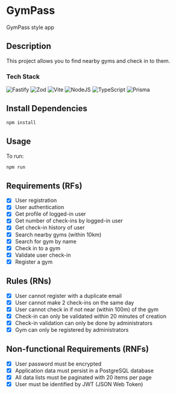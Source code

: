 # GymPass
GymPass style app 

## Description 
This project allows you to find nearby gyms and check in to them.

### Tech Stack
<div>
  <img src="https://img.shields.io/badge/fastify-%23000000.svg?style=for-the-badge&logo=fastify&logoColor=white" alt="Fastify" />
  <img src="https://img.shields.io/badge/zod-%233068b7.svg?style=for-the-badge&logo=zod&logoColor=white" alt="Zod" />
  <img src="https://img.shields.io/badge/vite-%23646CFF.svg?style=for-the-badge&logo=vite&logoColor=white" alt="Vite" />
  <img src="https://img.shields.io/badge/node.js-6DA55F?style=for-the-badge&logo=node.js&logoColor=white" alt="NodeJS" />
  <img src="https://img.shields.io/badge/typescript-%23007ACC.svg?style=for-the-badge&logo=typescript&logoColor=white" alt="TypeScript" />
  <img src="https://img.shields.io/badge/Prisma-3982CE?style=for-the-badge&logo=Prisma&logoColor=white" alt="Prisma" />
</div>

## Install Dependencies

```bash
npm install
```

## Usage

To run:
```bash
npm run 
```

## Requirements (RFs)

- [x] User registration
- [x] User authentication
- [x] Get profile of logged-in user
- [x] Get number of check-ins by logged-in user
- [x] Get check-in history of user
- [x] Search nearby gyms (within 10km)
- [x] Search for gym by name
- [x] Check in to a gym
- [x] Validate user check-in
- [x] Register a gym

## Rules (RNs)

- [x] User cannot register with a duplicate email
- [x] User cannot make 2 check-ins on the same day
- [x] User cannot check in if not near (within 100m) of the gym
- [x] Check-in can only be validated within 20 minutes of creation
- [x] Check-in validation can only be done by administrators
- [x] Gym can only be registered by administrators

## Non-functional Requirements (RNFs)

- [x] User password must be encrypted
- [x] Application data must persist in a PostgreSQL database
- [x] All data lists must be paginated with 20 items per page
- [x] User must be identified by JWT (JSON Web Token)
